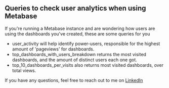Queries to check user analytics when using Metabase
--

If you're running a Metabase instance and are wondering how users are using the dashboards you've created, these are some queries for you
*  user_activity will help identify power-users, responsible for the highest amount of 'pageviews' for dashboards.
*  top_dashboards_with_users_breakdown returns the most visited dashboards, and the amount of distinct users each one got.
*  top_10_dashboards_per_visits also returns most visited dashboards, over total views.

If you have any questions, feel free to reach out to me on [LinkedIn](https://www.linkedin.com/in/paul-lipsitz-81b71b89/?locale=en_US )
